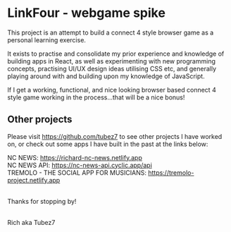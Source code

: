 # LinkFour - webgame spike

This project is an attempt to build a connect 4 style browser game as a personal learning exercise. 

It exists to practise and consolidate my prior experience and knowledge of building apps in React, as well as experimenting with new programming concepts, practising UI/UX design ideas utilising CSS etc, and generally playing around with and building upon my knowledge of JavaScript.

If I get a working, functional, and nice looking browser based connect 4 style game working in the process...that will be a nice bonus! 
 
## Other projects

Please visit https://github.com/tubez7 to see other projects I have worked on, or check out some apps I have built in the past at the links below:

NC NEWS: https://richard-nc-news.netlify.app \
NC NEWS API: https://nc-news-api.cyclic.app/api \
TREMOLO - THE SOCIAL APP FOR MUSICIANS: https://tremolo-project.netlify.app

 \
Thanks for stopping by! 

 \
Rich aka Tubez7
